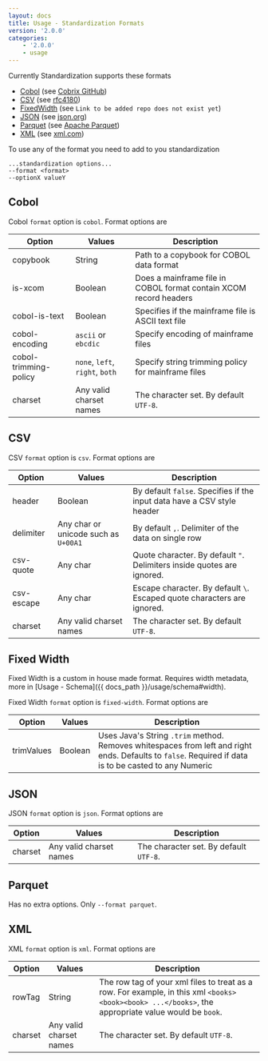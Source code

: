 ```yaml
---
layout: docs
title: Usage - Standardization Formats
version: '2.0.0'
categories:
    - '2.0.0'
    - usage
---
```


Currently Standardization supports these formats

- [Cobol](#cobol) (see [Cobrix GitHub](https://github.com/AbsaOSS/cobrix/))
- [CSV](#csv) (see [rfc4180](https://tools.ietf.org/html/rfc4180))
- [FixedWidth](#fixed-width) (see `Link to be added repo does not exist yet`)
- [JSON](json) (see [json.org](https://www.json.org/json-en.html))
- [Parquet](parquet) (see [Apache Parquet](https://parquet.apache.org/documentation/latest/))
- [XML](#xml) (see [xml.com](https://www.xml.com/))

To use any of the format you need to add to you standardization

```shell
...standardization options...
--format <format>
--optionX valueY
```

## Cobol

Cobol `format` option is `cobol`. Format options are

| Option | Values | Description |
|---|---|---|
| copybook | String | Path to a copybook for COBOL data format |
| is-xcom | Boolean | Does a mainframe file in COBOL format contain XCOM record headers |
| cobol-is-text | Boolean | Specifies if the mainframe file is ASCII text file |
| cobol-encoding | `ascii` or `ebcdic` | Specify encoding of mainframe files |
| cobol-trimming-policy | `none`, `left`, `right`, `both` | Specify string trimming policy for mainframe files |
| charset | Any valid charset names | The character set. By default `UTF-8`. |

## CSV

CSV `format` option is `csv`. Format options are

| Option | Values | Description |
|---|---|---|
| header | Boolean | By default `false`. Specifies if the input data have a CSV style header |
| delimiter | Any char or unicode such as `U+00A1` | By default `,`. Delimiter of the data on single row |
| csv-quote | Any char | Quote character. By default `"`. Delimiters inside quotes are ignored. |
| csv-escape | Any char | Escape character. By default `\`. Escaped quote characters are ignored. |
| charset | Any valid charset names | The character set. By default `UTF-8`. |

## Fixed Width

Fixed Width is a custom in house made format. Requires width metadata, more in [Usage - Schema]({{ docs_path }}/usage/schema#width).

Fixed Width `format` option is `fixed-width`. Format options are

| Option | Values | Description |
|---|---|---|
| trimValues | Boolean | Uses Java's String `.trim`  method. Removes whitespaces from left and right ends. Defaults to `false`. Required if data is to be casted to any Numeric |

## JSON

JSON `format` option is `json`. Format options are

| Option | Values | Description |
|---|---|---|
| charset | Any valid charset names | The character set. By default `UTF-8`. |

## Parquet

Has no extra options. Only `--format parquet`.

## XML

XML `format` option is `xml`. Format options are

| Option | Values | Description |
|---|---|---|
| rowTag | String | The row tag of your xml files to treat as a row. For example, in this xml `<books> <book><book> ...</books>`, the appropriate value would be `book`. |
| charset | Any valid charset names | The character set. By default `UTF-8`. |
